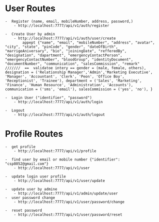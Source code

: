 # User Routes
    -  Register (name, email, mobileNumber, address, password,)
        - http://localhost:7777/api/v1/auth/register

    -  Create User by admin
        - http://localhost:7777/api/v1/auth/user/create
            appept {"name", "email", "mobileNumber", "address", "avatar", "city", "state", "pinCode", "gender", "dateOfBirth", "marrigeAniversary", "bio", "joiningDate", "refferedBy", "designation", "dapartment", "emergencyContactPerson", "emergencyContactNumber", "bloodGroup", "identityDocument", "documentNumber", "communication", "salesCommission", "remark"  ///////  ==  validatoe intery == gender = (male, female, others), designation = ('Relationship Manager','Admin','Marketing Executive', 'Manager', 'Accountant', 'Clerk', 'Peon', 'Office Boy', 'Receptionist', 'Trainee'), department = ('Sales', 'Marketing', 'Finance', 'Human Resource', 'Administration', 'Accounts'), communication = ('sms', 'email'), salesCommission = ('yes', 'no'), }

    -  Login User ("identifier", "password")
        - http://localhost:7777/api/v1/auth/login

    -  Logout
        - http://localhost:7777/api/v1/auth/logout


# Profile Routes

    -  get profile
        - http://localhost:7777/api/v1/profile

    -  find user by email or mobile number {"identifier": "csp8052@gmail.com"}
        - http://localhost:7777/api/v1/user

    -  update login user profile 
        - http://localhost:7777/api/v1/user/update

    -  update user by admine 
        - http://localhost:7777/api/v1/admin/update/user
    -  user password change
        - http://localhost:7777/api/v1/user/password/change

    -  reset password
        - http://localhost:7777/api/v1/user/password/reset
        